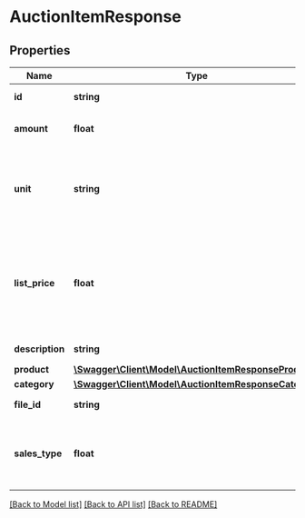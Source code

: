 # AuctionItemResponse

## Properties
Name | Type | Description | Notes
------------ | ------------- | ------------- | -------------
**id** | **string** | ID of the item. | [optional] 
**amount** | **float** | Amount of the given product. | [optional] 
**unit** | **string** | Unit of the product.&lt;br&gt;Bidder will see Product Amount x Unit | [optional] [default to 'Adet']
**list_price** | **float** | Is only used in JETRACT front-end. Does not effect bidder. Forward auction sales price. | [optional] 
**description** | **string** | Description of the item. | [optional] 
**product** | [**\Swagger\Client\Model\AuctionItemResponseProduct**](AuctionItemResponseProduct.md) |  | [optional] 
**category** | [**\Swagger\Client\Model\AuctionItemResponseCategory**](AuctionItemResponseCategory.md) |  | [optional] 
**file_id** | **string** | ID of the item file. | [optional] 
**sales_type** | **float** | Forward auction sales type. 1: Not Sold.&lt;br&gt;2: Sold. | [optional] 

[[Back to Model list]](../README.md#documentation-for-models) [[Back to API list]](../README.md#documentation-for-api-endpoints) [[Back to README]](../README.md)


